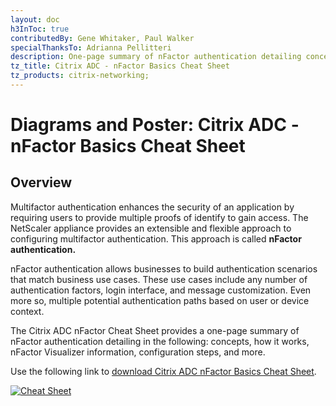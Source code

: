 ```yaml
---
layout: doc
h3InToc: true
contributedBy: Gene Whitaker, Paul Walker
specialThanksTo: Adrianna Pellitteri
description: One-page summary of nFactor authentication detailing concepts, how it works, nFactor Visualizer information, configuration steps, and more.
tz_title: Citrix ADC - nFactor Basics Cheat Sheet
tz_products: citrix-networking;
---
```

# Diagrams and Poster: Citrix ADC - nFactor Basics Cheat Sheet

## Overview

Multifactor authentication enhances the security of an application by requiring users to provide multiple proofs of identify to gain access. The NetScaler appliance provides an extensible and flexible approach to configuring multifactor authentication. This approach is called **nFactor authentication.**

nFactor authentication allows businesses to build authentication scenarios that match business use cases. These use cases include any number of authentication factors, login interface, and message customization. Even more so, multiple potential authentication paths based on user or device context.

The Citrix ADC nFactor Cheat Sheet provides a one-page summary of nFactor authentication detailing in the following: concepts, how it works, nFactor Visualizer information, configuration steps, and more.

Use the following link to [download Citrix ADC nFactor Basics Cheat Sheet](/en-us/tech-zone/learn/downloads/diagrams-posters_cheat-sheet-adc-nfactor.pdf).

[![Cheat Sheet](/en-us/tech-zone/learn/media/diagrams-posters_cheat-sheet-adc-nfactor_1.png)](/en-us/tech-zone/learn/downloads/diagrams-posters_cheat-sheet-adc-nfactor.pdf)
